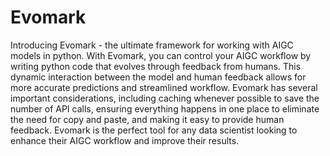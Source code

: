
# Evomark

Introducing Evomark - the ultimate framework for working with AIGC models in python. With Evomark, you can control your AIGC workflow by writing python code that evolves through feedback from humans. This dynamic interaction between the model and human feedback allows for more accurate predictions and streamlined workflow. Evomark has several important considerations, including caching whenever possible to save the number of API calls, ensuring everything happens in one place to eliminate the need for copy and paste, and making it easy to provide human feedback. Evomark is the perfect tool for any data scientist looking to enhance their AIGC workflow and improve their results.